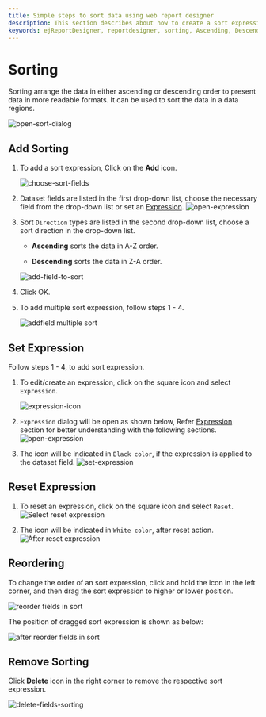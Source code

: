 ```yaml
---
title: Simple steps to sort data using web report designer
description: This section describes about how to create a sort expression to sort data the dataset or in data regions using Bold Web Reports Designer
keywords: ejReportDesigner, reportdesigner, sorting, Ascending, Descending
---
```


# Sorting

Sorting arrange the data in either ascending or descending order to present data in more readable formats. It can be used to sort the data in a data regions.

![open-sort-dialog](/static/assets/on-premise/images/report-designer/compose-report/sort-data/sort-dialog.png)

## Add Sorting

1. To add a sort expression, Click on the **Add** icon.

   ![choose-sort-fields](/static/assets/on-premise/images/report-designer/compose-report/sort-data/sort-to-choose-fields.png)

2. Dataset fields are listed in the first drop-down list, choose the necessary field from the drop-down list or set an [Expression](/designer-guide/report-designer/compose-report/sort-data/#set-expression).
    ![open-expression](/static/assets/on-premise/images/report-designer/compose-report/sort-data/expression-field.png)

3. Sort `Direction` types are listed in the second drop-down list, choose a sort direction in the drop-down list.

   * **Ascending** sorts the data in A-Z order.

   * **Descending** sorts the data in Z-A order.

   ![add-field-to-sort](/static/assets/on-premise/images/report-designer/compose-report/sort-data/sort-add-field.png)

4. Click OK.
5. To add multiple sort expression, follow steps 1 - 4.

    ![addfield multiple sort](/static/assets/on-premise/images/report-designer/compose-report/sort-data/multiple-sort.png)

## Set Expression

Follow steps 1 - 4, to add sort expression.

1. To edit/create an expression, click on the square icon and select `Expression`.

    ![expression-icon](/static/assets/on-premise/images/report-designer/compose-report/sort-data/sort-expression-icon.png)

2. `Expression` dialog will be open as shown below, Refer [Expression](/designer-guide/report-designer/compose-report/expressions/) section for better understanding with the following sections.
   ![open-expression](/static/assets/on-premise/images/report-designer/compose-report/filter-data/expression-dialog.png)

3. The icon will be indicated in `Black color`, if the expression is applied to the dataset field.
   ![set-expression](/static/assets/on-premise/images/report-designer/compose-report/sort-data/expression-set-black.png)

## Reset Expression

1. To reset an expression, click on the square icon and select `Reset`.
![Select reset expression](/static/assets/on-premise/images/report-designer/compose-report/sort-data/sort-reset.png)

2. The icon will be indicated in `White color`, after reset action.
![After reset expression](/static/assets/on-premise/images/report-designer/compose-report/sort-data/after-reset-expression.png)

## Reordering

To change the order of an sort expression, click and hold the icon in the left corner, and then drag the sort expression to higher or lower position.

![reorder fields in sort](/static/assets/on-premise/images/report-designer/compose-report/sort-data/reorder-before.png)

The position of dragged sort expression is shown as below:

![after reorder fields in sort](/static/assets/on-premise/images/report-designer/compose-report/sort-data/after-reorder.png)

## Remove Sorting

Click **Delete** icon in the right corner to remove the respective sort expression.

![delete-fields-sorting](/static/assets/on-premise/images/report-designer/compose-report/sort-data/delete-field.png)